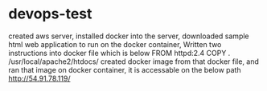 # devops-test

created aws server,
installed docker into the server,
downloaded sample html web application to run on the docker container,
Written two instructions into docker file which is below
FROM httpd:2.4
COPY . /usr/local/apache2/htdocs/
created docker image from that docker file,
and ran that image on docker container,
it is accessable on the below path
http://54.91.78.119/
